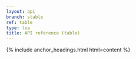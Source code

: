```yaml
---
layout: api
branch: stable
ref: table
type: lua
title: API reference (table)
---
```

{% include anchor_headings.html html=content %}
